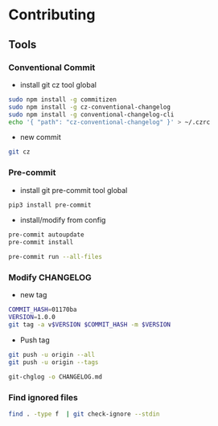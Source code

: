 # Contributing

## Tools

### Conventional Commit

- install git cz tool global

```sh
sudo npm install -g commitizen
sudo npm install -g cz-conventional-changelog
sudo npm install -g conventional-changelog-cli
echo '{ "path": "cz-conventional-changelog" }' > ~/.czrc
```

- new commit

```sh
git cz
```

### Pre-commit

- install git pre-commit tool global

```sh
pip3 install pre-commit
```

- install/modify from config

```sh
pre-commit autoupdate
pre-commit install
```

```sh
pre-commit run --all-files
```

### Modify CHANGELOG

- new tag

```sh
COMMIT_HASH=01170ba
VERSION=1.0.0
git tag -a v$VERSION $COMMIT_HASH -m $VERSION
```

- Push tag

```sh
git push -u origin --all
git push -u origin --tags
```

```sh
git-chglog -o CHANGELOG.md
```

### Find ignored files

```sh
find . -type f  | git check-ignore --stdin
```
